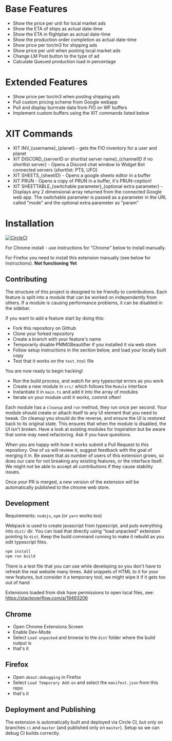 # Base Features

* Show the price per unit for local market ads
* Show the ETA of ships as actual date-time
* Show the ETA in flightplan as actual date-time
* Show the production order completion as actual date-time
* Show price per ton/m3 for shipping ads
* Show price per unit when posting local market ads
* Change LM Post button to the type of ad
* Calculate Queued production load in percentage

# Extended Features

* Show price per ton/m3 when posting shipping ads
* Pull custom pricing scheme from Google webapp
* Pull and display burnrate data from FIO on WF buffers
* Implement custom buffers using the XIT commands listed below

# XIT Commands

* XIT INV_{username}\_{planet} - gets the FIO inventory for a user and planet
* XIT DISCORD_{serverID or shortlist server name}\_{channelID if no shortlist server} - Opens a Discord chat window to Widget Bot connected servers (shortlist: PTS, UFO)
* XIT SHEETS_{sheetID} - Opens a google sheets editor in a buffer
* XIT PRUN - Opens a copy of PRUN in a buffer, it's PRUN-ception!
* XIT SHEETTABLE_{switchable parameter}\_{optional extra parameter} - Displays any 2 dimensional array returned from the connected Google web app. The switchable parameter is passed as a parameter in the URL called "mode" and the optional extra parameter as "param"

# Installation
[![CircleCI](https://circleci.com/gh/YarekTyshchenko/PMMGBeautifier.svg?style=shield)](https://circleci.com/gh/YarekTyshchenko/PMMGBeautifier)

For Chrome install - use instructions for "Chrome" below to install manually.

For Firefox you need to install this extension manually (see below for instructions). **Not functioning Yet**

## Contributing

The structure of this project is designed to be friendly to contributions.
Each feature is split into a module that can be worked on independently
from others. If a module is causing performance problems, it can be disabled
in the sidebar.

If you want to add a feature start by doing this:
- Fork this repository on Github
- Clone your forked repository
- Create a branch with your feature's name
- Temporarily disable PMMGBeautifier if you installed it via web store 
- Follow setup instructions in the section below, and load your locally built copy
- Test that it works on the `test.html` file

You are now ready to begin hacking!
- Run the build process, and watch for any typescript errors as you work
- Create a new module in `src/` which follows the `Module` interface
- Instantiate it in `main.ts` and add it into the array of modules
- Iterate on your module until it works, commit often!

Each module has a `cleanup` and `run` method, they run once per second.
Your module should create or attach itself to any UI element that you need
to tweak. On cleanup you should do the reverse, and ensure the UI is
restored back to its original state. This ensures that when the module is
disabled, the UI isn't broken. Have a look at existing modules for inspiration
but be aware that some may need refactoring. Ask if you have questions.

When you are happy with how it works submit a Pull Request to this repository.
One of us will review it, suggest feedback with the goal of merging it in.
Be aware that as number of users of this extension grows, so does our care for
not breaking any existing features, or the interface itself. We might not be
able to accept all contributions if they cause stability issues.

Once your PR is merged, a new version of the extension will be automatically
published to the chrome web store.

## Development

Requirements: `nodejs`, `npm` (or `yarn` works too)

Webpack is used to create javascript from typescript, and puts everything into
`dist/` dir.
You can load that directly using "load unpacked" extension pointing to `dist`.
Keep the build command running to make it rebuild as you edit typescript files.
```bash
npm install
npm run build
```

There is a test file that you can use while developing so you don't have to
refresh the real website many times. Add snippets of HTML to it for your new
features, but consider it a temporary tool, we might wipe it if it gets too
out of hand

Extensions loaded from disk have permissions to open local files, see: https://stackoverflow.com/a/19493206

## Chrome

* Open Chrome Extensions Screen
* Enable Dev-Mode
* Select `Load unpacked` and browse to the `dist` folder where the build output is
* that's it

## Firefox

* Open `about:debugging` in Firefox
* Select `Load Temporary Add-on` and select the `manifest.json` from this repo
* that's it

## Deployment and Publishing

The extension is automatically built and deployed via Circle CI, but only on
branches `ci` and `master` (and published only on `master`). Setup so we
can debug CI builds correctly.
